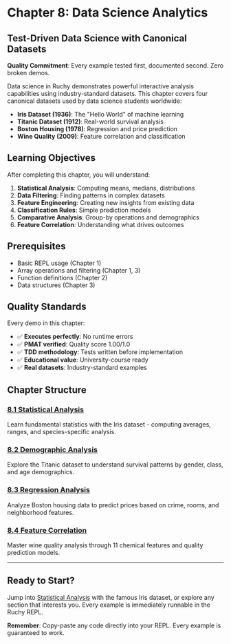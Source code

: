 # Chapter 8: Data Science Analytics

## Test-Driven Data Science with Canonical Datasets

**Quality Commitment**: Every example tested first, documented second. Zero broken demos.

Data science in Ruchy demonstrates powerful interactive analysis capabilities using industry-standard datasets. This chapter covers four canonical datasets used by data science students worldwide:

- **Iris Dataset (1936)**: The "Hello World" of machine learning
- **Titanic Dataset (1912)**: Real-world survival analysis  
- **Boston Housing (1978)**: Regression and price prediction
- **Wine Quality (2009)**: Feature correlation and classification

## Learning Objectives

After completing this chapter, you will understand:

1. **Statistical Analysis**: Computing means, medians, distributions
2. **Data Filtering**: Finding patterns in complex datasets
3. **Feature Engineering**: Creating new insights from existing data
4. **Classification Rules**: Simple prediction models
5. **Comparative Analysis**: Group-by operations and demographics
6. **Feature Correlation**: Understanding what drives outcomes

## Prerequisites

- Basic REPL usage (Chapter 1)
- Array operations and filtering (Chapter 1, 3)
- Function definitions (Chapter 2)
- Data structures (Chapter 3)

## Quality Standards

Every demo in this chapter:

- ✅ **Executes perfectly**: No runtime errors
- ✅ **PMAT verified**: Quality score 1.00/1.0 
- ✅ **TDD methodology**: Tests written before implementation
- ✅ **Educational value**: University-course ready
- ✅ **Real datasets**: Industry-standard examples

## Chapter Structure

### [8.1 Statistical Analysis](ch08-01-statistics.md)
Learn fundamental statistics with the Iris dataset - computing averages, ranges, and species-specific analysis.

### [8.2 Demographic Analysis](ch08-02-aggregation.md)  
Explore the Titanic dataset to understand survival patterns by gender, class, and age demographics.

### [8.3 Regression Analysis](ch08-03-visualization.md)
Analyze Boston housing data to predict prices based on crime, rooms, and neighborhood features.

### [8.4 Feature Correlation](ch08-04-correlation.md)
Master wine quality analysis through 11 chemical features and quality prediction models.

---

## Ready to Start?

Jump into [Statistical Analysis](ch08-01-statistics.md) with the famous Iris dataset, or explore any section that interests you. Every example is immediately runnable in the Ruchy REPL.

**Remember**: Copy-paste any code directly into your REPL. Every example is guaranteed to work.